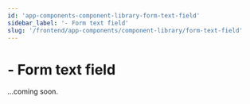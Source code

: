 ```yaml
---
id: 'app-components-component-library-form-text-field'
sidebar_label: '- Form text field'
slug: '/frontend/app-components/component-library/form-text-field'
---
```


# - Form text field

...coming soon.
